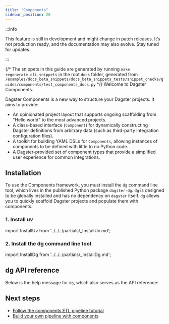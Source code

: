 ```yaml
---
title: "Components"
sidebar_position: 20
---
```


:::info

This feature is still in development and might change in patch releases. It’s not production ready, and the documentation may also evolve. Stay tuned for updates.

:::

{/* The snippets in this guide are generated by running `make regenerate_cli_snippets` in the root `docs` folder, generated from
    `/examples/docs_beta_snippets/docs_beta_snippets_tests/snippet_checks/guides/components/test_components_docs.py` */}
Welcome to Dagster Components.

Dagster Components is a new way to structure your Dagster projects. It aims to provide:

- An opinionated project layout that supports ongoing scaffolding from "Hello world" to the most advanced projects.
- A class-based interface (`Component`) for dynamically constructing Dagster definitions from arbitrary data (such as third-party integration configuration files).
- A toolkit for building YAML DSLs for `Components`, allowing instances of components to be defined with little to no Python code.
- A Dagster-provided set of component types that provide a simplified user experience for common integrations.

## Installation

To use the Components framework, you must install the `dg` command line tool, which lives in the published Python package `dagster-dg`. `dg` is designed to be globally installed and has no dependency on `dagster` itself. `dg` allows you to quickly scaffold Dagster projects and populate them with components.

### 1. Install uv

import InstallUv from '../../../partials/\_InstallUv.md';

<InstallUv />

### 2. Install the dg command line tool

import InstallDg from '../../../partials/\_InstallDg.md';

<InstallDg />

## dg API reference

Below is the help message for `dg`, which also serves as the API reference:

<CliInvocationExample path="docs_beta_snippets/docs_beta_snippets/guides/components/index/1-help.txt"  />

## Next steps

* [Follow the components ETL pipeline tutorial](components-etl-pipeline-tutorial)
* [Build your own pipeline with components](building-pipelines-with-components)

